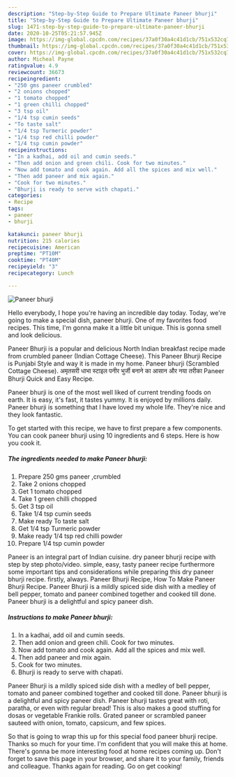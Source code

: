 ```yaml
---
description: "Step-by-Step Guide to Prepare Ultimate Paneer bhurji"
title: "Step-by-Step Guide to Prepare Ultimate Paneer bhurji"
slug: 1471-step-by-step-guide-to-prepare-ultimate-paneer-bhurji
date: 2020-10-25T05:21:57.945Z
image: https://img-global.cpcdn.com/recipes/37a0f30a4c41d1cb/751x532cq70/paneer-bhurji-recipe-main-photo.jpg
thumbnail: https://img-global.cpcdn.com/recipes/37a0f30a4c41d1cb/751x532cq70/paneer-bhurji-recipe-main-photo.jpg
cover: https://img-global.cpcdn.com/recipes/37a0f30a4c41d1cb/751x532cq70/paneer-bhurji-recipe-main-photo.jpg
author: Micheal Payne
ratingvalue: 4.9
reviewcount: 36673
recipeingredient:
- "250 gms paneer crumbled"
- "2 onions chopped"
- "1 tomato chopped"
- "1 green chilli chopped"
- "3 tsp oil"
- "1/4 tsp cumin seeds"
- "To taste salt"
- "1/4 tsp Turmeric powder"
- "1/4 tsp red chilli powder"
- "1/4 tsp cumin powder"
recipeinstructions:
- "In a kadhai, add oil and cumin seeds."
- "Then add onion and green chili. Cook for two minutes."
- "Now add tomato and cook again. Add all the spices and mix well."
- "Then add paneer and mix again."
- "Cook for two minutes."
- "Bhurji is ready to serve with chapati."
categories:
- Recipe
tags:
- paneer
- bhurji

katakunci: paneer bhurji 
nutrition: 215 calories
recipecuisine: American
preptime: "PT10M"
cooktime: "PT40M"
recipeyield: "3"
recipecategory: Lunch

---
```



![Paneer bhurji](https://img-global.cpcdn.com/recipes/37a0f30a4c41d1cb/751x532cq70/paneer-bhurji-recipe-main-photo.jpg)

Hello everybody, I hope you're having an incredible day today. Today, we're going to make a special dish, paneer bhurji. One of my favorites food recipes. This time, I'm gonna make it a little bit unique. This is gonna smell and look delicious.

Paneer Bhurji is a popular and delicious North Indian breakfast recipe made from crumbled paneer (Indian Cottage Cheese). This Paneer Bhurji Recipe is Punjabi Style and way it is made in my home. Paneer bhurji (Scrambled Cottage Cheese). अमृतसरी धाभा स्टाइल पनीर भुर्जी बनाने का आसान और नया तरीका Paneer Bhurji Quick and Easy Recipe.

Paneer bhurji is one of the most well liked of current trending foods on earth. It is easy, it's fast, it tastes yummy. It is enjoyed by millions daily. Paneer bhurji is something that I have loved my whole life. They're nice and they look fantastic.


To get started with this recipe, we have to first prepare a few components. You can cook paneer bhurji using 10 ingredients and 6 steps. Here is how you cook it.

<!--inarticleads1-->

##### The ingredients needed to make Paneer bhurji:

1. Prepare 250 gms paneer ,crumbled
1. Take 2 onions chopped
1. Get 1 tomato chopped
1. Take 1 green chilli chopped
1. Get 3 tsp oil
1. Take 1/4 tsp cumin seeds
1. Make ready To taste salt
1. Get 1/4 tsp Turmeric powder
1. Make ready 1/4 tsp red chilli powder
1. Prepare 1/4 tsp cumin powder


Paneer is an integral part of Indian cuisine. dry paneer bhurji recipe with step by step photo/video. simple, easy, tasty paneer recipe furthermore some important tips and considerations while preparing this dry paneer bhurji recipe. firstly, always. Paneer Bhurji Recipe, How To Make Paneer Bhurji Recipe. Paneer Bhurji is a mildly spiced side dish with a medley of bell pepper, tomato and paneer combined together and cooked till done. Paneer bhurji is a delightful and spicy paneer dish. 

<!--inarticleads2-->

##### Instructions to make Paneer bhurji:

1. In a kadhai, add oil and cumin seeds.
1. Then add onion and green chili. Cook for two minutes.
1. Now add tomato and cook again. Add all the spices and mix well.
1. Then add paneer and mix again.
1. Cook for two minutes.
1. Bhurji is ready to serve with chapati.


Paneer Bhurji is a mildly spiced side dish with a medley of bell pepper, tomato and paneer combined together and cooked till done. Paneer bhurji is a delightful and spicy paneer dish. Paneer bhurji tastes great with roti, paratha, or even with regular bread! This is also makes a good stuffing for dosas or vegetable Frankie rolls. Grated paneer or scrambled paneer sauteed with onion, tomato, capsicum, and few spices. 

So that is going to wrap this up for this special food paneer bhurji recipe. Thanks so much for your time. I'm confident that you will make this at home. There's gonna be more interesting food at home recipes coming up. Don't forget to save this page in your browser, and share it to your family, friends and colleague. Thanks again for reading. Go on get cooking!
